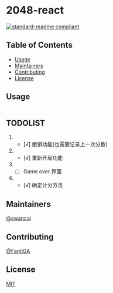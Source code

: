 # 2048-react

[![standard-readme compliant](https://img.shields.io/badge/standard--readme-OK-green.svg?style=flat-square)](https://github.com/RichardLitt/standard-readme)

## Table of Contents

- [Usage](#usage)
- [Maintainers](#maintainers)
- [Contributing](#contributing)
- [License](#license)

## Usage

```
```

## TODOLIST
1. - [√] 撤销功能(也需要记录上一次分数)
2. - [√] 重新开局功能
3. - [ ] Game over 界面
4. - [√] 确定计分方法


## Maintainers

[@swancai](https://github.com/swancai)

## Contributing
[@FantiGA](https://github.com/FantiGA)

## License

[MIT](LICENSE)

